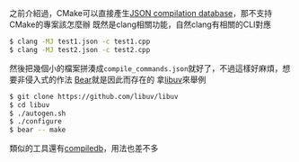 之前介紹過，CMake可以直接產生[JSON compilation database](http://clang.llvm.org/docs/JSONCompilationDatabase.html)，那不支持CMake的專案該怎麼辦
既然是clang相關功能，自然clang有相關的CLI對應
``` bash
$ clang -MJ test1.json -c test1.cpp
$ clang -MJ test2.json -c test2.cpp
```
然後把幾個小的檔案拼湊成`compile_commands.json`就好了，不過這樣好麻煩，想要非侵入式的作法
[Bear](https://github.com/rizsotto/Bear)就是因此而存在的
拿[libuv](https://github.com/libuv/libuv)來舉例
``` bash
$ git clone https://github.com/libuv/libuv
$ cd libuv
$ ./autogen.sh
$ ./configure
$ bear -- make
```
類似的工具還有[compiledb](https://github.com/nickdiego/compiledb)，用法也差不多
